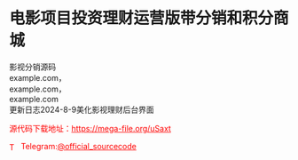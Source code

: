 # 电影项目投资理财运营版带分销和积分商城

影视分销源码<br>example.com，<br>example.com，<br>example.com<br>更新日志2024-8-9美化影视理财后台界面<br>


<p style="color: red;">源代码下载地址：<a href="https://mega-file.org/uSaxt" style="color: red;">https://mega-file.org/uSaxt</a></p><p style="color: red;"><img src="https://cdn-icons-png.flaticon.com/512/2111/2111646.png" alt="Telegram Icon" style="width: 16px; vertical-align: middle; margin-right: 5px;">Telegram:<a href="https://t.me/official_sourcecode" style="color: red;">@official_sourcecode</a></p>